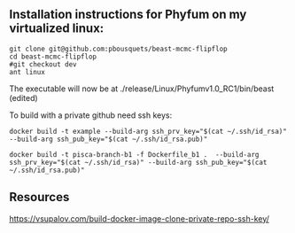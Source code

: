 ## Installation instructions for Phyfum on my virtualized linux:

```
git clone git@github.com:pbousquets/beast-mcmc-flipflop
cd beast-mcmc-flipflop
#git checkout dev
ant linux
````
The executable will now be at ./release/Linux/Phyfumv1.0_RC1/bin/beast (edited) 

To build with a private github need ssh keys:
```
docker build -t example --build-arg ssh_prv_key="$(cat ~/.ssh/id_rsa)" --build-arg ssh_pub_key="$(cat ~/.ssh/id_rsa.pub)"

docker build -t pisca-branch-b1 -f Dockerfile_b1 .  --build-arg ssh_prv_key="$(cat ~/.ssh/id_rsa)" --build-arg ssh_pub_key="$(cat ~/.ssh/id_rsa.pub)"
```

## Resources
https://vsupalov.com/build-docker-image-clone-private-repo-ssh-key/